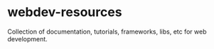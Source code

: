 # webdev-resources
Collection of documentation, tutorials, frameworks, libs, etc for web development.
